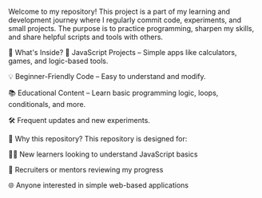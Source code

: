 Welcome to my repository! This project is a part of my learning and development journey where I regularly commit code, experiments, and small projects. The purpose is to practice programming, sharpen my skills, and share helpful scripts and tools with others.

📌 What's Inside?
🔢 JavaScript Projects – Simple apps like calculators, games, and logic-based tools.

💡 Beginner-Friendly Code – Easy to understand and modify.

📚 Educational Content – Learn basic programming logic, loops, conditionals, and more.

🛠️ Frequent updates and new experiments.

🚀 Why this repository?
This repository is designed for:

🧑‍💻 New learners looking to understand JavaScript basics

💼 Recruiters or mentors reviewing my progress

🌐 Anyone interested in simple web-based applications


